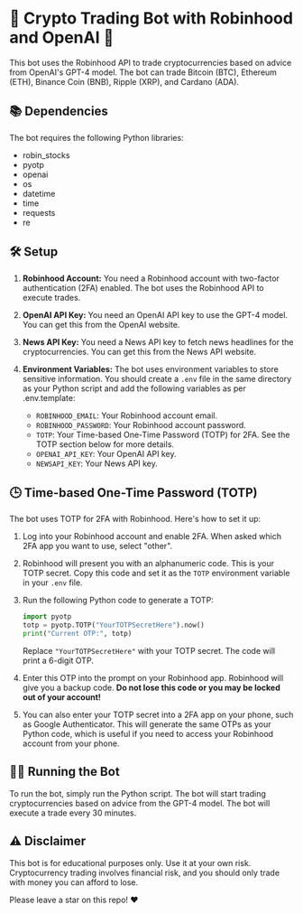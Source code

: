 # 🚀 Crypto Trading Bot with Robinhood and OpenAI 🤖

This bot uses the Robinhood API to trade cryptocurrencies based on advice from OpenAI's GPT-4 model. The bot can trade Bitcoin (BTC), Ethereum (ETH), Binance Coin (BNB), Ripple (XRP), and Cardano (ADA).

## 📚 Dependencies

The bot requires the following Python libraries:

- robin_stocks
- pyotp
- openai
- os
- datetime
- time
- requests
- re

## 🛠 Setup

1. **Robinhood Account:** You need a Robinhood account with two-factor authentication (2FA) enabled. The bot uses the Robinhood API to execute trades.

2. **OpenAI API Key:** You need an OpenAI API key to use the GPT-4 model. You can get this from the OpenAI website.

3. **News API Key:** You need a News API key to fetch news headlines for the cryptocurrencies. You can get this from the News API website.

4. **Environment Variables:** The bot uses environment variables to store sensitive information. You should create a `.env` file in the same directory as your Python script and add the following variables as per .env.template:

    - `ROBINHOOD_EMAIL`: Your Robinhood account email.
    - `ROBINHOOD_PASSWORD`: Your Robinhood account password.
    - `TOTP`: Your Time-based One-Time Password (TOTP) for 2FA. See the TOTP section below for more details.
    - `OPENAI_API_KEY`: Your OpenAI API key.
    - `NEWSAPI_KEY`: Your News API key.

## 🕒 Time-based One-Time Password (TOTP)

The bot uses TOTP for 2FA with Robinhood. Here's how to set it up:

1. Log into your Robinhood account and enable 2FA. When asked which 2FA app you want to use, select "other".

2. Robinhood will present you with an alphanumeric code. This is your TOTP secret. Copy this code and set it as the `TOTP` environment variable in your `.env` file.

3. Run the following Python code to generate a TOTP:

    ```python
    import pyotp
    totp = pyotp.TOTP("YourTOTPSecretHere").now()
    print("Current OTP:", totp)
    ```

    Replace `"YourTOTPSecretHere"` with your TOTP secret. The code will print a 6-digit OTP.

4. Enter this OTP into the prompt on your Robinhood app. Robinhood will give you a backup code. **Do not lose this code or you may be locked out of your account!**

5. You can also enter your TOTP secret into a 2FA app on your phone, such as Google Authenticator. This will generate the same OTPs as your Python code, which is useful if you need to access your Robinhood account from your phone.

## 🏃‍♀️ Running the Bot

To run the bot, simply run the Python script. The bot will start trading cryptocurrencies based on advice from the GPT-4 model. The bot will execute a trade every 30 minutes.

## ⚠️ Disclaimer

This bot is for educational purposes only. Use it at your own risk. Cryptocurrency trading involves financial risk, and you should only trade with money you can afford to lose.

Please leave a star on this repo! ❤️
